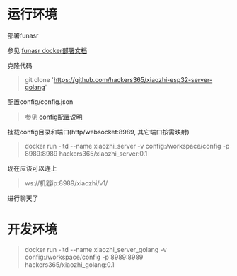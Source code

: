 
# 运行环境

部署funasr

参见 [funasr docker部署文档](https://github.com/modelscope/FunASR/blob/main/runtime/docs/SDK_advanced_guide_online_zh.md)

克隆代码
>git clone 'https://github.com/hackers365/xiaozhi-esp32-server-golang'

配置config/config.json
>参见 [config配置说明](config.md)

挂载config目录和端口(http/websocket:8989, 其它端口按需映射)

>docker run -itd --name xiaozhi_server -v config:/workspace/config -p 8989:8989 hackers365/xiaozhi_server:0.1

现在应该可以连上 
>ws://机器ip:8989/xiaozhi/v1/ 

进行聊天了


# 开发环境
>docker run -itd --name xiaozhi_server_golang -v config:/workspace/config -p 8989:8989 hackers365/xiaozhi_golang:0.1

